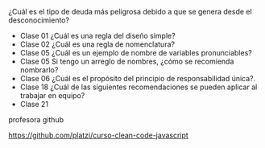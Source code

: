¿Cuál es el tipo de deuda más peligrosa debido a que se genera desde el desconocimiento?

- Clase 01
  ¿Cuál es una regla del diseño simple?
- Clase 02
  ¿Cuál es una regla de nomenclatura?
- Clase 05
  ¿Cuál es un ejemplo de nombre de variables pronunciables?
- Clase 05
  Si tengo un arreglo de nombres, ¿cómo se recomienda nombrarlo?
- Clase 06
  ¿Cuál es el propósito del principio de responsabilidad única?.
- Clase 18
  ¿Cuál de las siguientes recomendaciones se pueden aplicar al trabajar en equipo?
- Clase 21

profesora github

https://github.com/platzi/curso-clean-code-javascript

